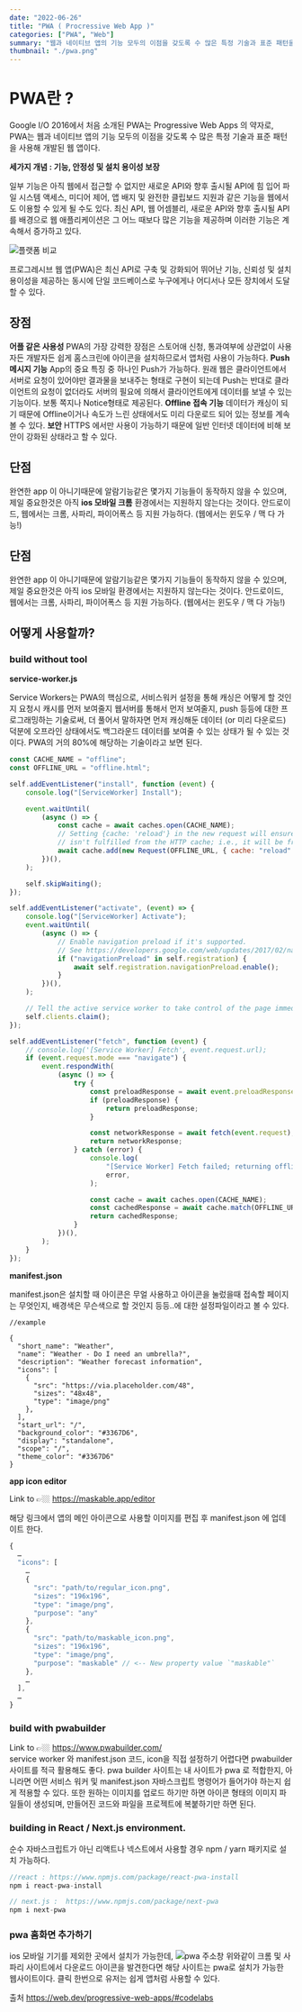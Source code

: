 ```yaml
---
date: "2022-06-26"
title: "PWA ( Procressive Web App )"
categories: ["PWA", "Web"]
summary: "웹과 네이티브 앱의 기능 모두의 이점을 갖도록 수 많은 특정 기술과 표준 패턴을 사용해 개발된 웹 앱 "
thumbnail: "./pwa.png"
---
```


<h1> PWA란 ? </h1>

Google I/O 2016에서 처음 소개된 PWA는 Progressive Web Apps 의 약자로,
PWA는 웹과 네이티브 앱의 기능 모두의 이점을 갖도록 수 많은 특정 기술과 표준 패턴을 사용해 개발된 웹 앱이다.

<b>세가지 개념 : 기능, 안정성 및 설치 용이성 보장 </b>

일부 기능은 아직 웹에서 접근할 수 없지만 새로운 API와 향후 출시될 API에 힘 입어 파일 시스템 액세스, 미디어 제어, 앱 배지 및 완전한 클립보드 지원과 같은 기능을 웹에서도 이용할 수 있게 될 수도 있다.
최신 API, 웹 어셈블리, 새로운 API와 향후 출시될 API를 배경으로 웹 애플리케이션은 그 어느 때보다 많은 기능을 제공하며 이러한 기능은 계속해서 증가하고 있다.

<img src = './compareWzplattform.png' alt='플랫폼 비교'>

프로그레시브 웹 앱(PWA)은 최신 API로 구축 및 강화되어 뛰어난 기능, 신뢰성 및 설치 용이성을 제공하는 동시에 단일 코드베이스로 누구에게나 어디서나 모든 장치에서 도달할 수 있다.

## 장점

<b>어플 같은 사용성</b>
PWA의 가장 강력한 장점은 스토어애 신청, 통과여부에 상관없이 사용자든 개발자든 쉽게 홈스크린에 아이콘을 설치하므로서 앱처럼 사용이 가능하다.
<b>Push 메시지 기능</b>
App의 중요 특징 중 하나인 Push가 가능하다. 원래 웹은 클라이언트에서 서버로 요청이 있어야만 결과물을 보내주는 형태로 구현이 되는데 Push는 반대로 클라이언트의 요청이 없더라도 서버의 필요에 의해서 클라이언트에게 데이터를 보낼 수 있는 기능이다. 보통 쪽지나 Notice형태로 제공된다.
<b>Offline 접속 기능</b>
데이터가 캐싱이 되기 때문에 Offline이거나 속도가 느린 상태에서도 미리 다운로드 되어 있는 정보를 계속 볼 수 있다.
<b>보안</b>
HTTPS 에서만 사용이 가능하기 때문에 일반 인터넷 데이터에 비해 보안이 강화된 상태라고 할 수 있다.

## 단점

완연한 app 이 아니기때문에 알람기능같은 몇가지 기능들이 동작하지 않을 수 있으며,
제일 중요한것은 아직 <b>ios 모바일 크롬</b> 환경에서는 지원하지 않는다는 것이다.
안드로이드, 웹에서는 크롬, 사파리, 파이어폭스 등 지원 가능하다. (웹에서는 윈도우 / 맥 다 가능!)

## 단점

완연한 app 이 아니기때문에 알람기능같은 몇가지 기능들이 동작하지 않을 수 있으며,
제일 중요한것은 아직 ios 모바일 환경에서는 지원하지 않는다는 것이다.
안드로이드, 웹에서는 크롬, 사파리, 파이어폭스 등 지원 가능하다. (웹에서는 윈도우 / 맥 다 가능!)

## 어떻게 사용할까?

### build without tool

<b>service-worker.js</b>

Service Workers는 PWA의 핵심으로, 서비스워커 설정을 통해 캐싱은 어떻게 할 것인지 요청시 캐시를 먼저 보여줄지 웹서버를 통해서 먼저 보여줄지, push 등등에 대한 프로그래밍하는 기술로써, 더 풀어서 말하자면
먼저 캐싱해둔 데이터 (or 미리 다운로드) 덕분에 오프라인 상태에서도 백그라운드 데이터를 보여줄 수 있는 상태가 될 수 있는 것이다.
PWA의 거의 80%에 해당하는 기술이라고 보면 된다.

```js
const CACHE_NAME = "offline";
const OFFLINE_URL = "offline.html";

self.addEventListener("install", function (event) {
	console.log("[ServiceWorker] Install");

	event.waitUntil(
		(async () => {
			const cache = await caches.open(CACHE_NAME);
			// Setting {cache: 'reload'} in the new request will ensure that the response
			// isn't fulfilled from the HTTP cache; i.e., it will be from the network.
			await cache.add(new Request(OFFLINE_URL, { cache: "reload" }));
		})(),
	);

	self.skipWaiting();
});

self.addEventListener("activate", (event) => {
	console.log("[ServiceWorker] Activate");
	event.waitUntil(
		(async () => {
			// Enable navigation preload if it's supported.
			// See https://developers.google.com/web/updates/2017/02/navigation-preload
			if ("navigationPreload" in self.registration) {
				await self.registration.navigationPreload.enable();
			}
		})(),
	);

	// Tell the active service worker to take control of the page immediately.
	self.clients.claim();
});

self.addEventListener("fetch", function (event) {
	// console.log('[Service Worker] Fetch', event.request.url);
	if (event.request.mode === "navigate") {
		event.respondWith(
			(async () => {
				try {
					const preloadResponse = await event.preloadResponse;
					if (preloadResponse) {
						return preloadResponse;
					}

					const networkResponse = await fetch(event.request);
					return networkResponse;
				} catch (error) {
					console.log(
						"[Service Worker] Fetch failed; returning offline page instead.",
						error,
					);

					const cache = await caches.open(CACHE_NAME);
					const cachedResponse = await cache.match(OFFLINE_URL);
					return cachedResponse;
				}
			})(),
		);
	}
});
```

<b>manifest.json</b>

manifest.json은 설치할 때 아이콘은 무얼 사용하고 아이콘을 눌렀을때 접속할 페이지는 무엇인지, 배경색은 무슨색으로 할 것인지 등등..에 대한 설정파일이라고 볼 수 있다.

```
//example

{
  "short_name": "Weather",
  "name": "Weather - Do I need an umbrella?",
  "description": "Weather forecast information",
  "icons": [
    {
      "src": "https://via.placeholder.com/48",
      "sizes": "48x48",
      "type": "image/png"
    },
  ],
  "start_url": "/",
  "background_color": "#3367D6",
  "display": "standalone",
  "scope": "/",
  "theme_color": "#3367D6"
}

```

<b>app icon editor</b>

Link to 👉🏼 https://maskable.app/editor

해당 링크에서 앱의 메인 아이콘으로 사용할 이미지를 편집 후 manifest.json 에 업데이트 한다.

```js
{
  …
  "icons": [
    …
    {
      "src": "path/to/regular_icon.png",
      "sizes": "196x196",
      "type": "image/png",
      "purpose": "any"
    },
    {
      "src": "path/to/maskable_icon.png",
      "sizes": "196x196",
      "type": "image/png",
      "purpose": "maskable" // <-- New property value `"maskable"`
    },
    …
  ],
  …
}
```

### build with pwabuilder

Link to 👉🏼 https://www.pwabuilder.com/ <br/>
service worker 와 manifest.json 코드, icon을 직접 설정하기 어렵다면 pwabuilder 사이트를 적극 활용해도 좋다.
pwa builder 사이트는 내 사이트가 pwa 로 적합한지, 아니라면 어떤 서비스 워커 및 manifest.json 자바스크립트 명령어가 들어가야 하는지 쉽게 적용할 수 있다.
또한 원하는 이미지를 업로드 하기만 하면 아이콘 형태의 이미지 파일들이 생성되며, 만들어진 코드와 파일을 프로젝트에 복붙하기만 하면 된다.<br/>

### building in React / Next.js environment.

순수 자바스크립트가 아닌 리액트나 넥스트에서 사용할 경우 npm / yarn 패키지로 설치 가능하다.

```js
//react : https://www.npmjs.com/package/react-pwa-install
npm i react-pwa-install

// next.js :  https://www.npmjs.com/package/next-pwa
npm i next-pwa

```

### pwa 홈화면 추가하기

ios 모바일 기기를 제외한 곳에서 설치가 가능한데,
<img src = './checkPwaIcon.png' alt='pwa 주소창'>
위와같이 크롬 및 사파리 사이트에서 다운로드 아이콘을 발견한다면 해당 사이트는 pwa로 설치가 가능한 웹사이트이다.
클릭 한번으로 유저는 쉽게 앱처럼 사용할 수 있다.

출처 https://web.dev/progressive-web-apps/#codelabs
